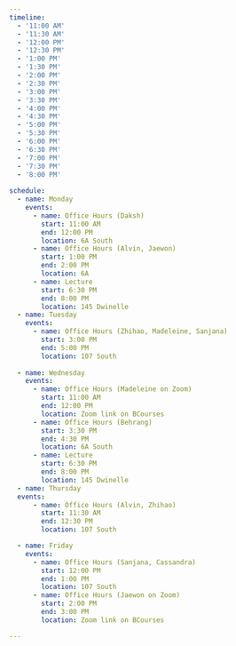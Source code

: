 ```yaml
---
timeline:
  - '11:00 AM'
  - '11:30 AM'
  - '12:00 PM'
  - '12:30 PM'
  - '1:00 PM'
  - '1:30 PM'
  - '2:00 PM'
  - '2:30 PM'
  - '3:00 PM'
  - '3:30 PM'
  - '4:00 PM'
  - '4:30 PM'
  - '5:00 PM'
  - '5:30 PM'
  - '6:00 PM'
  - '6:30 PM'
  - '7:00 PM'
  - '7:30 PM'
  - '8:00 PM'
  
schedule:
  - name: Monday
    events:
      - name: Office Hours (Daksh)
        start: 11:00 AM
        end: 12:00 PM
        location: 6A South
      - name: Office Hours (Alvin, Jaewon)
        start: 1:00 PM
        end: 2:00 PM
        location: 6A
      - name: Lecture
        start: 6:30 PM
        end: 8:00 PM
        location: 145 Dwinelle
  - name: Tuesday
    events:
      - name: Office Hours (Zhihao, Madeleine, Sanjana)
        start: 3:00 PM
        end: 5:00 PM
        location: 107 South
  
  - name: Wednesday
    events:
      - name: Office Hours (Madeleine on Zoom)
        start: 11:00 AM
        end: 12:00 PM
        location: Zoom link on BCourses
      - name: Office Hours (Behrang)
        start: 3:30 PM
        end: 4:30 PM
        location: 6A South
      - name: Lecture
        start: 6:30 PM
        end: 8:00 PM
        location: 145 Dwinelle
  - name: Thursday
  events:
      - name: Office Hours (Alvin, Zhihao)
        start: 11:30 AM
        end: 12:30 PM
        location: 107 South

  - name: Friday
    events:
      - name: Office Hours (Sanjana, Cassandra)
        start: 12:00 PM
        end: 1:00 PM
        location: 107 South
      - name: Office Hours (Jaewon on Zoom)
        start: 2:00 PM
        end: 3:00 PM
        location: Zoom link on BCourses

---
```

